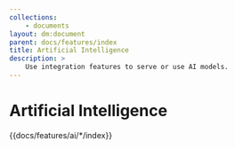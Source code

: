 ```yaml
---
collections: 
    - documents
layout: dm:document
parent: docs/features/index
title: Artificial Intelligence
description: >
    Use integration features to serve or use AI models.
---
```


# Artificial Intelligence

{{docs/features/ai/*/index}}
